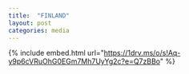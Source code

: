 ```yaml
---
title:  "FINLAND"
layout: post
categories: media
---
```



{% include embed.html url="https://1drv.ms/o/s!Aq-y9p6cVRuOhG0EGm7Mh7UyYg2c?e=Q7zBBo" %}

<iframe width="500" height="200" frameborder="0" scrolling="no" src=" https://something.sharepoint.com/personal/something/_layouts/15/WopiFrame.aspx?sourcedoc=something&action=embedview&wdbipreview=true”>

